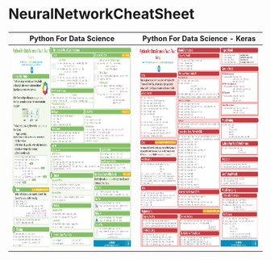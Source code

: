 # NeuralNetworkCheatSheet

|Python For Data Science|Python For Data Science - Keras|
|:---:|:---:|
|<img src="./images/nncs (1).png" width="600" height="400"/>|<img src="./images/nncs (8).jpg" width="600" height="400"/>|
